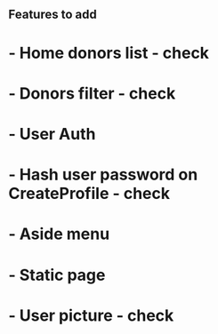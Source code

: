 ## Features to add

# - Home donors list - check
# - Donors filter - check
# - User Auth
#       - Hash user password on CreateProfile - check
# - Aside menu
# - Static page
# - User picture - check
